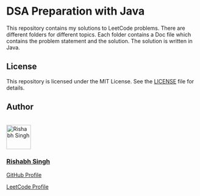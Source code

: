 # DSA Preparation with Java

This repository contains my solutions to LeetCode problems. There are different folders for different topics. Each folder contains a Doc file which contains the problem statement and the solution. The solution is written in Java.

## License

This repository is licensed under the MIT License. See the [LICENSE](./LICENSE) file for details.

## Author
<br>
<img src="https://geeekgod.in/assets/my_pic.png" alt="Rishabh Singh" style="width:4rem;">

### [Rishabh Singh](https://geeekgod.in)

[GitHub Profile](https://github.com/thisisrishabh22/)

[LeetCode Profile](https://leetcode.com/geeekgod/)
